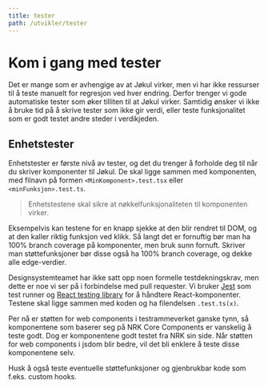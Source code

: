```yaml
---
title: tester
path: /utvikler/tester
---
```


# Kom i gang med tester

Det er mange som er avhengige av at Jøkul virker, men vi har ikke ressurser til å teste manuelt for regresjon ved hver endring. Derfor trenger vi gode automatiske tester som øker tilliten til at Jøkul virker. Samtidig ønsker vi ikke å bruke tid på å skrive tester som ikke gir verdi, eller teste funksjonalitet som er godt testet andre steder i verdikjeden.

## Enhetstester

Enhetstester er første nivå av tester, og det du trenger å forholde deg til når du skriver komponenter til Jøkul. De skal ligge sammen med komponenten, med filnavn på formen `<MinKomponent>.test.tsx` eller `<minFunksjon>.test.ts`.

> Enhetstestene skal sikre at nøkkelfunksjonaliteten til komponenten virker.

Eksempelvis kan testene for en knapp sjekke at den blir rendret til DOM, og at den kaller riktig funksjon ved klikk. Så langt det er fornuftig bør man ha 100% branch coverage på komponenter, men bruk sunn fornuft. Skriver man støttefunksjoner bør disse også ha 100% branch coverage, og dekke alle edge-verdier.

Designsystemteamet har ikke satt opp noen formelle testdekningskrav, men dette er noe vi ser på i forbindelse med pull requester. Vi bruker [Jest](https://jestjs.io/) som test runner og [React testing library](https://testing-library.com/docs/react-testing-library/intro) for å håndtere React-komponenter. Testene skal ligge sammen med koden og ha filendelsen `.test.ts(x)`.

Per nå er støtten for web components i testrammeverket ganske tynn, så komponentene som baserer seg på NRK Core Components er vanskelig å teste godt. Dog er komponentene godt testet fra NRK sin side. Når støtten for web components i jsdom blir bedre, vil det bli enklere å teste disse komponentene selv.

Husk å også teste eventuelle støttefunksjoner og gjenbrukbar kode som f.eks. custom hooks.
